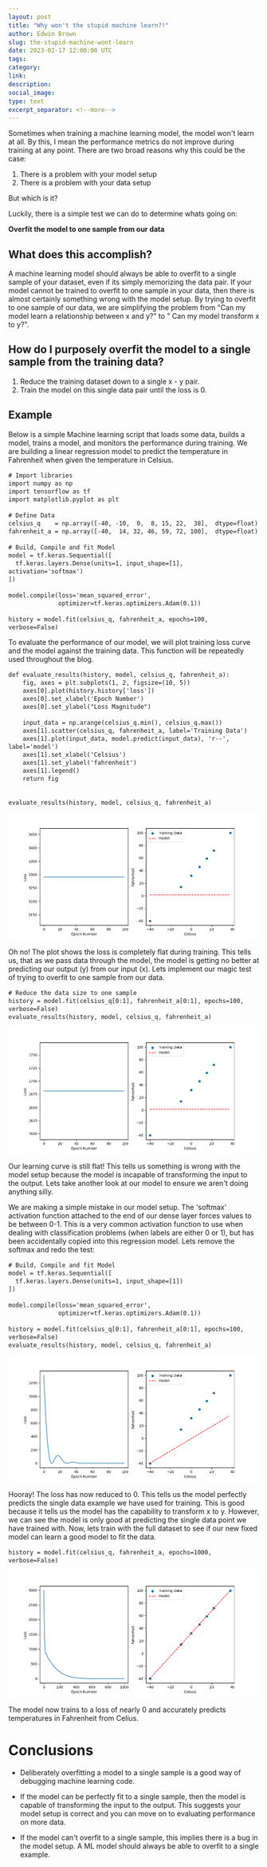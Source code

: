 ```yaml
---
layout: post
title: "Why won't the stupid machine learn?!"
author: Edwin Brown
slug: the-stupid-machine-wont-learn
date: 2023-02-17 12:00:00 UTC
tags:
category:
link:
description:
social_image:
type: text
excerpt_separator: <!--more-->
---
```


Sometimes when training a machine learning model, the model won't learn at all. By this, I mean the performance metrics do not improve during training at any point. There are two broad reasons why this could be the case:

1. There is a problem with your model setup
2. There is a problem with your data setup

But which is it?


Luckily, there is a simple test we can do to determine whats going on:

**Overfit the model to one sample from our data**

## What does this accomplish?

A machine learning model should always be able to overfit to a single sample of your dataset, even if its simply memorizing the data pair. If your model cannot be trained to overfit to one sample in your data, then there is almost certainly something wrong with the model setup. By trying to overfit to one sample of our data, we are simplifying the problem from "Can my model learn a relationship between x and y?" to " Can my model transform x to y?".

## How do I purposely overfit the model to a single sample from the training data?

1. Reduce the training dataset down to a single x - y pair.
2. Train the model on this single data pair until the loss is 0.


## Example

Below is a simple Machine learning script that loads some data, builds a model, trains a model, and monitors the performance during training. We are building a linear regression model to predict the temperature in Fahrenheit when given the temperature in Celsius.

```
# Import libraries
import numpy as np
import tensorflow as tf
import matplotlib.pyplot as plt

# Define Data
celsius_q    = np.array([-40, -10,  0,  8, 15, 22,  38],  dtype=float)
fahrenheit_a = np.array([-40,  14, 32, 46, 59, 72, 100],  dtype=float)

# Build, Compile and fit Model
model = tf.keras.Sequential([
  tf.keras.layers.Dense(units=1, input_shape=[1], activation='softmax')
])

model.compile(loss='mean_squared_error',
              optimizer=tf.keras.optimizers.Adam(0.1))

history = model.fit(celsius_q, fahrenheit_a, epochs=100, verbose=False)
```

To evaluate the performance of our model, we will plot training loss curve and the model against the training data. This function will be repeatedly used throughout the blog.

```
def evaluate_results(history, model, celsius_q, fahrenheit_a):
    fig, axes = plt.subplots(1, 2, figsize=(10, 5))
    axes[0].plot(history.history['loss'])
    axes[0].set_xlabel('Epoch Number')
    axes[0].set_ylabel("Loss Magnitude")

    input_data = np.arange(celsius_q.min(), celsius_q.max())
    axes[1].scatter(celsius_q, fahrenheit_a, label='Training Data')
    axes[1].plot(input_data, model.predict(input_data), 'r--', label='model')
    axes[1].set_xlabel('Celsius')
    axes[1].set_ylabel('fahrenheit')
    axes[1].legend()
    return fig


evaluate_results(history, model, celsius_q, fahrenheit_a)
```

![](/assets/images/2023-02-17-blog-machine-wont-learn/001_no_learning.png)

Oh no! The plot shows the loss is completely flat during training. This tells us, that as we pass data through the model, the model is getting no better at predicting our output (y) from our input (x). Lets implement our magic test of trying to overfit to one sample from our data.

```
# Reduce the data size to one sample
history = model.fit(celsius_q[0:1], fahrenheit_a[0:1], epochs=100, verbose=False)
evaluate_results(history, model, celsius_q, fahrenheit_a)
```
![](/assets/images/2023-02-17-blog-machine-wont-learn/002_no_learning_one_sample.png)

Our learning curve is still flat! This tells us something is wrong with the model setup because the model is incapable of transforming the input to the output. Lets take another look at our model to ensure we aren't doing anything silly.

We are making a simple mistake in our model setup. The 'softmax' activation function attached to the end of our dense layer forces values to be between 0-1. This is a very common activation function to use when dealing with classification problems (when labels are either 0 or 1), but has been accidentally copied into this regression model. Lets remove the softmax and redo the test:

```
# Build, Compile and fit Model
model = tf.keras.Sequential([
  tf.keras.layers.Dense(units=1, input_shape=[1])
])

model.compile(loss='mean_squared_error',
              optimizer=tf.keras.optimizers.Adam(0.1))

history = model.fit(celsius_q[0:1], fahrenheit_a[0:1], epochs=100, verbose=False)
evaluate_results(history, model, celsius_q, fahrenheit_a)
```

![](/assets/images/2023-02-17-blog-machine-wont-learn/003_learning_one_sample.png)

Hooray! The loss has now reduced to 0. This tells us the model perfectly predicts the single data example we have used for training. This is good because it tells us the model has the capability to transform x to y. However, we can see the model is only good at predicting the single data point we have trained with. Now, lets train with the full dataset to see if our new fixed model can learn a good model to fit the data.

```
history = model.fit(celsius_q, fahrenheit_a, epochs=1000, verbose=False)
```
![](/assets/images/2023-02-17-blog-machine-wont-learn/004_learning.png)

The model now trains to a loss of nearly 0 and accurately predicts temperatures in Fahrenheit from Celius.

<!-- # Example 2

Now lets stick with the same problem, but increase the amount of data we use. Lets also do some other good machine learning practices such as shuffling the data.

```
# Generate data using function
def celsius_to_fahrenheit(celsius):
    return (celsius*1.8) + 32

# Generate training data (note I've added some noise to simulate noisier data)
celsius_q = np.random.randint(-50, 50, size=50)
fahrenheit_a = celsius_to_fahrenheit(celsius_q) + np.random.normal(3, size=len(celsius_q))
```

Now we've generated more data, lets build the same model. However, this time we will shuffle the data as this is good practice for improving the performance of gradient descent.

```
# Build, Compile and fit Model - Same model as Example 1
model = tf.keras.Sequential([
  tf.keras.layers.Dense(units=1, input_shape=[1])
])

model.compile(loss='mean_squared_error',
              optimizer=tf.keras.optimizers.Adam(0.1))

history = model.fit(tf.random.shuffle(celsius_q), tf.random.shuffle(fahrenheit_a), epochs=1000, verbose=False)

evaluate_results(history, model, celsius_q, fahrenheit_a)
```
![](../assets/images/2023-02-17-blog-machine-wont-learn/005_ex2_not_learning.png)

The training starts by decreasing the loss, but soon flattens at a relatively high error. This is also shown by the bad fit of the model. So what is happening here? Lets do our 1 sample overfit test. .

```
history = model.fit(tf.random.shuffle(celsius_q)[0:1], tf.random.shuffle(fahrenheit_a)[0:1], epochs=1000, verbose=False)

evaluate_results(history, model, celsius_q, fahrenheit_a)
```
![](../assets/images/2023-02-17-blog-machine-wont-learn/006_ex2_learning_single_example.png)

The loss reduces to 0! Therefore, we can be confident that the model is correctly setup. Therefore, the problem is more likely to lie with the data.

One possible explanation could be the model is not complex enough (too few parameters) to learn the data relationship. To test this, we could add more layers to our model to incerease the number of parameters. However, for this example we can see from our data plots that the data relationship is linear and therefore should be capable of reducing the error to ~0.

Therefore, this would suggest there is something wrong with how the data is being prepared. In this case, the problem is the x and y data is being shuffled incorrectly! If we feed both x and y data into the shuffle command together, we ensure they are shuffled in sync.

```
celsius_q, fahrenheit_a = tf.random.shuffle((celsius_q, fahrenheit_a)).numpy()

history = model.fit(celsius_q, fahrenheit_a, epochs=1000, verbose=False)
evaluate_results(history, model, celsius_q, fahrenheit_a)
```
![](../assets/images/2023-02-17-blog-machine-wont-learn/007_ex2_learning_all_data.png) -->

# Conclusions

- Deliberately overfitting a model to a single sample is a good way of debugging machine learning code.

- If the model can be perfectly fit to a single sample, then the model is capable of transforming the input to the output. This suggests your model setup is correct and you can move on to evaluating performance on more data.

- If the model can't overfit to a single sample, this implies there is a bug in the model setup. A ML model should always be able to overfit to a single example.

<!--more-->

